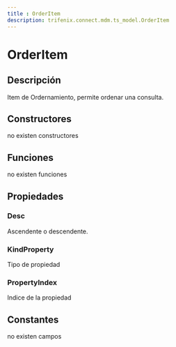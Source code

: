 ```yaml
---
title : OrderItem
description: trifenix.connect.mdm.ts_model.OrderItem
---
```




# OrderItem

## Descripción
Item de Ordernamiento, permite ordenar una consulta.
## Constructores

no existen constructores


## Funciones

no existen funciones

## Propiedades

### Desc
Ascendente o descendente.
### KindProperty
Tipo de propiedad
### PropertyIndex
Indice de la propiedad
## Constantes
no existen campos

